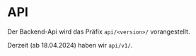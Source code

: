 # API

Der Backend-Api wird das Präfix `api/<version>/` vorangestellt.

Derzeit (ab 18.04.2024) haben wir `api/v1/`.
